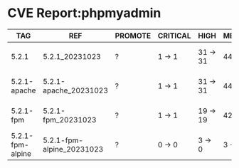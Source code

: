 # CVE Report:phpmyadmin
|       TAG        |            REF            | PROMOTE | CRITICAL |   HIGH   |  MEDIUM  |    LOW     | UNKNOWN |
|------------------|---------------------------|---------|----------|----------|----------|------------|---------|
| 5.2.1            | 5.2.1_20231023            | ?       | 1 -> 1   | 31 -> 31 | 44 -> 44 | 247 -> 247 | 1 -> 1  |
| 5.2.1-apache     | 5.2.1-apache_20231023     | ?       | 1 -> 1   | 31 -> 31 | 44 -> 44 | 247 -> 247 | 1 -> 1  |
| 5.2.1-fpm        | 5.2.1-fpm_20231023        | ?       | 1 -> 1   | 19 -> 19 | 42 -> 42 | 215 -> 215 | 1 -> 1  |
| 5.2.1-fpm-alpine | 5.2.1-fpm-alpine_20231023 | ?       | 0 -> 0   | 3 -> 0   | 3 -> 1   | 0 -> 0     | 0 -> 0  |
